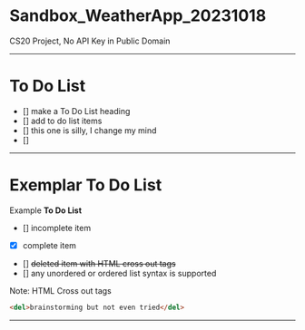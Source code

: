# Sandbox_WeatherApp_20231018
CS20 Project, No API Key in Public Domain

--- 

# To Do List
- [] make a To Do List heading
- [] add to do list items
- [] this one is silly, I change my mind
- [] 

---

# Exemplar To Do List

Example **To Do List**
- [] incomplete item
- [x] complete item
- [] <del>deleted item with HTML cross out tags</del>
- [] any unordered or ordered list syntax is supported

Note: HTML Cross out tags
```HTML
<del>brainstorming but not even tried</del>
```

---
